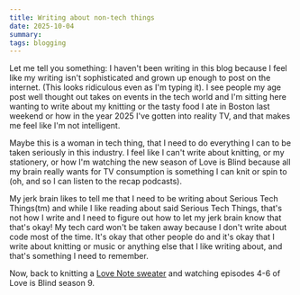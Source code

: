 ```yaml
---
title: Writing about non-tech things
date: 2025-10-04
summary:
tags: blogging
---
```

Let me tell you something: I haven't been writing in this blog because I feel like my writing isn't sophisticated and grown up enough to post on the internet. (This looks ridiculous even as I'm typing it). I see people my age post well thought out takes on events in the tech world and I'm sitting here wanting to write about my knitting or the tasty food I ate in Boston last weekend or how in the year 2025 I've gotten into reality TV, and that makes me feel like I'm not intelligent. 

Maybe this is a woman in tech thing, that I need to do everything I can to be taken seriously in this industry. I feel like I can't write about knitting, or my stationery, or how I'm watching the new season of Love is Blind because all my brain really wants for TV consumption is something I can knit or spin to (oh, and so I can listen to the recap podcasts). 

My jerk brain likes to tell me that I need to be writing about Serious Tech Things(tm) and while I like reading about said Serious Tech Things, that's not how I write and I need to figure out how to let my jerk brain know that that's okay! My tech card won't be taken away because I don't write about code most of the time. It's okay that other people do and it's okay that I write about knitting or music or anything else that I like writing about, and that's something I need to remember.

Now, back to knitting a [Love Note sweater](https://tincanknits.com/pattern/love-note) and watching episodes 4-6 of Love is Blind season 9. 
